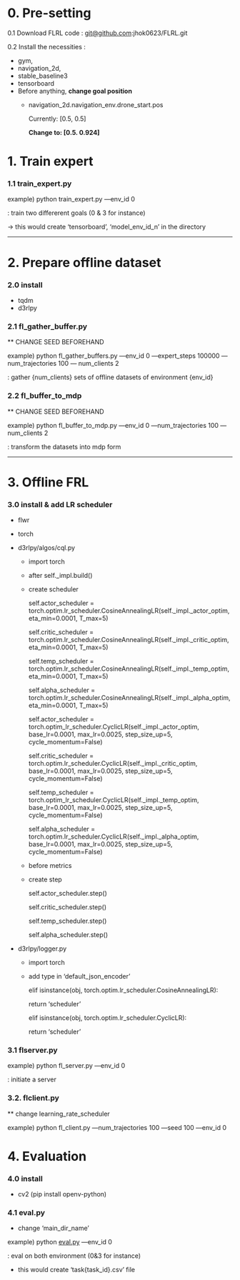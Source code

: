 # 0. Pre-setting

0.1 Download FLRL code : [git@github.com](mailto:git@github.com):jhok0623/FLRL.git

0.2 Install the necessities :

- gym,
- navigation_2d,
- stable_baseline3
- tensorboard
- Before anything, **change goal position**
    - navigation_2d.navigation_env.drone_start.pos
        
        Currently: [0.5, 0.5]
        
        **Change to: [0.5. 0.924]**
        

# 1. Train expert

### 1.1 train_expert.py

example) python train_expert.py —env_id 0

: train two differerent goals (0 & 3 for instance)

→ this would create ‘tensorboard’, ‘model_env_id_n’ in the directory

_______________________________________________

# 2. Prepare offline dataset

### 2.0 install

- tqdm
- d3rlpy

### 2.1 fl_gather_buffer.py

** CHANGE SEED BEFOREHAND

example) python fl_gather_buffers.py —env_id 0 —expert_steps 100000 —num_trajectories 100 — num_clients 2

: gather {num_clients} sets of offline datasets of environment {env_id} 

### 2.2 fl_buffer_to_mdp

** CHANGE SEED BEFOREHAND

example) python fl_buffer_to_mdp.py —env_id 0 —num_trajectories 100 —num_clients 2

: transform the datasets into mdp form

_________________________________________________

# 3. Offline FRL

### 3.0 install & add LR scheduler

- flwr
- torch
- d3rlpy/algos/cql.py
    - import torch
    - after self._impl.build()
    - create scheduler
        
        self.actor_scheduler = torch.optim.lr_scheduler.CosineAnnealingLR(self._impl._actor_optim, eta_min=0.0001, T_max=5)
        
        self.critic_scheduler = torch.optim.lr_scheduler.CosineAnnealingLR(self._impl._critic_optim, eta_min=0.0001, T_max=5)
        
        self.temp_scheduler = torch.optim.lr_scheduler.CosineAnnealingLR(self._impl._temp_optim, eta_min=0.0001, T_max=5)
        
        self.alpha_scheduler = torch.optim.lr_scheduler.CosineAnnealingLR(self._impl._alpha_optim, eta_min=0.0001, T_max=5)
        
        self.actor_scheduler = torch.optim_lr_scheduler.CyclicLR(self._impl._actor_optim, base_lr=0.0001, max_lr=0.0025, step_size_up=5, cycle_momentum=False)
        
        self.critic_scheduler = torch.optim.lr_scheduler.CyclicLR(self._impl._critic_optim, base_lr=0.0001, max_lr=0.0025, step_size_up=5, cycle_momentum=False)
        
        self.temp_scheduler = torch.optim_lr_scheduler.CyclicLR(self._impl._temp_optim, base_lr=0.0001, max_lr=0.0025, step_size_up=5, cycle_momentum=False)
        
        self.alpha_scheduler = torch.optim.lr_scheduler.CyclicLR(self._impl._alpha_optim, base_lr=0.0001, max_lr=0.0025, step_size_up=5, cycle_momentum=False)
        
    - before metrics
    - create step
        
        self.actor_scheduler.step()
        
        self.critic_scheduler.step()
        
        self.temp_scheduler.step()
        
        self.alpha_scheduler.step()
        
- d3rlpy/logger.py
    - import torch
    - add type in ‘default_json_encoder’
        
        elif isinstance(obj, torch.optim.lr_scheduler.CosineAnnealingLR):
        
        return ‘scheduler’
        
        elif isinstance(obj, torch.optim.lr_scheduler.CyclicLR):
        
        return ‘scheduler’
        

### 3.1 flserver.py

example) python fl_server.py —env_id 0

: initiate a server

### 3.2. flclient.py

** change learning_rate_scheduler

example) python fl_client.py —num_trajectories 100 —seed 100 —env_id 0

# 4. Evaluation

### 4.0 install

- cv2 (pip install openv-python)

### 4.1 eval.py

- change ‘main_dir_name’

example) python [eval.py](http://eval.py) —env_id 0

: eval on both environment (0&3 for instance)

- this would create ‘task{task_id}.csv’ file
